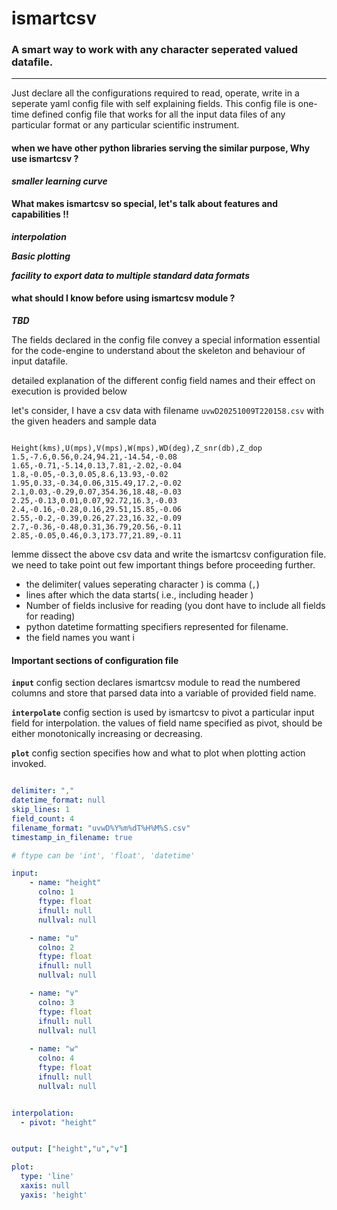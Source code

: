 # ismartcsv
### A smart way to work with any character seperated valued datafile. 
___ 

Just declare all the configurations required to read, operate, write in a seperate yaml config file with self explaining fields. This config file is one-time defined config file that works for all the input data files of any particular format or any particular scientific instrument.

#### when we have other python libraries serving the similar purpose, Why use ismartcsv ?

_**smaller learning curve**_


#### What makes ismartcsv so special, let's talk about features and capabilities !!

_**interpolation**_

_**Basic plotting**_

_**facility to export data to multiple standard data formats**_

#### what should I know before using ismartcsv module ?

_**TBD**_


The fields declared in the config file convey a special information essential for the code-engine to understand about the skeleton and behaviour of input datafile.

detailed explanation of the different config field names and their effect on execution is provided below

let's consider, I have a csv data with filename ```uvwD20251009T220158.csv``` with the given headers and sample data

```text

Height(kms),U(mps),V(mps),W(mps),WD(deg),Z_snr(db),Z_dop
1.5,-7.6,0.56,0.24,94.21,-14.54,-0.08
1.65,-0.71,-5.14,0.13,7.81,-2.02,-0.04
1.8,-0.05,-0.3,0.05,8.6,13.93,-0.02
1.95,0.33,-0.34,0.06,315.49,17.2,-0.02
2.1,0.03,-0.29,0.07,354.36,18.48,-0.03
2.25,-0.13,0.01,0.07,92.72,16.3,-0.03
2.4,-0.16,-0.28,0.16,29.51,15.85,-0.06
2.55,-0.2,-0.39,0.26,27.23,16.32,-0.09
2.7,-0.36,-0.48,0.31,36.79,20.56,-0.11
2.85,-0.05,0.46,0.3,173.77,21.89,-0.11

```

lemme dissect the above csv data and write the ismartcsv configuration file. we need to take point out few important things before proceeding further.

- the delimiter( values seperating character ) is comma (```,```)
- lines after which the data starts( i.e., including header )
- Number of fields inclusive for reading (you dont have to include all fields for reading)
- python datetime formatting specifiers represented for filename.
- the field names you want i


#### Important sections of configuration file
**```input```** config section declares ismartcsv module to read the numbered columns and store that parsed data into a variable of provided field name.

**```interpolate```** config section is used by ismartcsv to pivot a particular input field for interpolation. the values of field name specified as pivot, should be either monotonically increasing or decreasing.

**```plot```** config section specifies how and what to plot when plotting action invoked. 

```yaml

delimiter: ","
datetime_format: null
skip_lines: 1
field_count: 4
filename_format: "uvwD%Y%m%dT%H%M%S.csv"
timestamp_in_filename: true

# ftype can be 'int', 'float', 'datetime'

input:
    - name: "height"
      colno: 1
      ftype: float
      ifnull: null
      nullval: null

    - name: "u"
      colno: 2
      ftype: float
      ifnull: null
      nullval: null

    - name: "v"
      colno: 3
      ftype: float
      ifnull: null
      nullval: null
    
    - name: "w"
      colno: 4
      ftype: float
      ifnull: null
      nullval: null


interpolation:
  - pivot: "height"


output: ["height","u","v"]

plot:
  type: 'line'
  xaxis: null
  yaxis: 'height'

```

